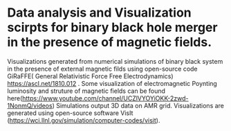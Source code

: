 # Data analysis and Visualization scirpts for binary black hole merger in the presence of magnetic fields. 
Visualizations generated from numerical simulations of binary black system in the presence of external magnetic filds using open-source code GiRaFFE( General Relativistic Force Free Electrodynamics) https://ascl.net/1810.012 . 
Some visualization of electromagnetic Poynting luminosity and struture of magnetic fields can be found here(https://www.youtube.com/channel/UCZlVYOYiOKK-2zwd-1NonmQ/videos) 
Simulations output 3D data on AMR grid. Visualizations are generated using open-source software VisIt (https://wci.llnl.gov/simulation/computer-codes/visit). 
